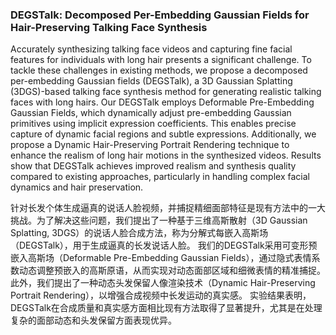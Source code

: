### DEGSTalk: Decomposed Per-Embedding Gaussian Fields for Hair-Preserving Talking Face Synthesis

Accurately synthesizing talking face videos and capturing fine facial features for individuals with long hair presents a significant challenge. To tackle these challenges in existing methods, we propose a decomposed per-embedding Gaussian fields (DEGSTalk), a 3D Gaussian Splatting (3DGS)-based talking face synthesis method for generating realistic talking faces with long hairs. Our DEGSTalk employs Deformable Pre-Embedding Gaussian Fields, which dynamically adjust pre-embedding Gaussian primitives using implicit expression coefficients. This enables precise capture of dynamic facial regions and subtle expressions. Additionally, we propose a Dynamic Hair-Preserving Portrait Rendering technique to enhance the realism of long hair motions in the synthesized videos. Results show that DEGSTalk achieves improved realism and synthesis quality compared to existing approaches, particularly in handling complex facial dynamics and hair preservation.

针对长发个体生成逼真的说话人脸视频，并捕捉精细面部特征是现有方法中的一大挑战。为了解决这些问题，我们提出了一种基于三维高斯散射（3D Gaussian Splatting, 3DGS）的说话人脸合成方法，称为分解式每嵌入高斯场（DEGSTalk），用于生成逼真的长发说话人脸。
我们的DEGSTalk采用可变形预嵌入高斯场（Deformable Pre-Embedding Gaussian Fields），通过隐式表情系数动态调整预嵌入的高斯原语，从而实现对动态面部区域和细微表情的精准捕捉。此外，我们提出了一种动态头发保留人像渲染技术（Dynamic Hair-Preserving Portrait Rendering），以增强合成视频中长发运动的真实感。
实验结果表明，DEGSTalk在合成质量和真实感方面相比现有方法取得了显著提升，尤其是在处理复杂的面部动态和头发保留方面表现优异。
